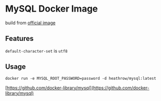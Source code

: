 # MySQL Docker Image
build from [official image](https://github.com/docker-library/mysql)

## Features
`default-character-set` is `utf8`

## Usage
```
docker run -e MYSQL_ROOT_PASSWORD=password -d heathrow/mysql:latest
```

[https://github.com/docker-library/mysql](https://github.com/docker-library/mysql)
